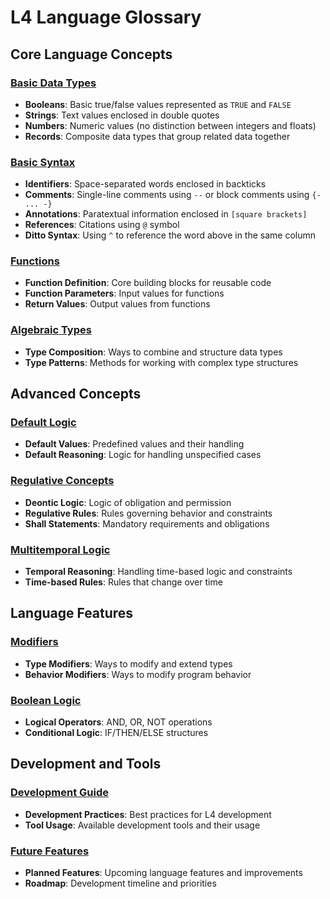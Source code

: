 # L4 Language Glossary

## Core Language Concepts

### [Basic Data Types](10-data-types.md)
- **Booleans**: Basic true/false values represented as `TRUE` and `FALSE`
- **Strings**: Text values enclosed in double quotes
- **Numbers**: Numeric values (no distinction between integers and floats)
- **Records**: Composite data types that group related data together

### [Basic Syntax](20-basic-syntax.md)
- **Identifiers**: Space-separated words enclosed in backticks
- **Comments**: Single-line comments using `--` or block comments using `{- ... -}`
- **Annotations**: Paratextual information enclosed in `[square brackets]`
- **References**: Citations using `@` symbol
- **Ditto Syntax**: Using `^` to reference the word above in the same column

### [Functions](25-functions.md)
- **Function Definition**: Core building blocks for reusable code
- **Function Parameters**: Input values for functions
- **Return Values**: Output values from functions

### [Algebraic Types](30-algebraic-types.md)
- **Type Composition**: Ways to combine and structure data types
- **Type Patterns**: Methods for working with complex type structures

## Advanced Concepts

### [Default Logic](default-logic.md)
- **Default Values**: Predefined values and their handling
- **Default Reasoning**: Logic for handling unspecified cases

### [Regulative Concepts](regulative.md)
- **Deontic Logic**: Logic of obligation and permission
- **Regulative Rules**: Rules governing behavior and constraints
- **Shall Statements**: Mandatory requirements and obligations

### [Multitemporal Logic](multitemporals.md)
- **Temporal Reasoning**: Handling time-based logic and constraints
- **Time-based Rules**: Rules that change over time

## Language Features

### [Modifiers](modifiers.md)
- **Type Modifiers**: Ways to modify and extend types
- **Behavior Modifiers**: Ways to modify program behavior

### [Boolean Logic](10-boolean-logic.md)
- **Logical Operators**: AND, OR, NOT operations
- **Conditional Logic**: IF/THEN/ELSE structures

## Development and Tools

### [Development Guide](guide-index.md)
- **Development Practices**: Best practices for L4 development
- **Tool Usage**: Available development tools and their usage

### [Future Features](future-features.md)
- **Planned Features**: Upcoming language features and improvements
- **Roadmap**: Development timeline and priorities
